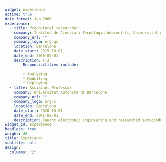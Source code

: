 ```yaml
---
widget: experience
active: true
date_format: Jan 2006
experience:
  - title: Predoctoral researcher
    company: Institut de Ciència i Tecnologia Ambientals, Universitat Autònoma de Barcelona
    company_url: ""
    company_logo: org-gc
    location: Barcelona
    date_start: 2015-10-01
    date_end: 2020-09-01
    description: |-2
        Responsibilities include:
        
        * Analysing
        * Modelling
        * Deploying
  - title: Assistant Professor
    company: Universitat Autònoma de Barcelona
    company_url: ""
    company_logo: org-x
    location: Barcelona
    date_start: 2020-10-01
    date_end: 2021-02-01
    description: Taught electronic engineering and researched semiconductor physics.
widget_id: experience
headless: true
weight: 40
title: Experience
subtitle: null
design:
  columns: "2"
---
```

